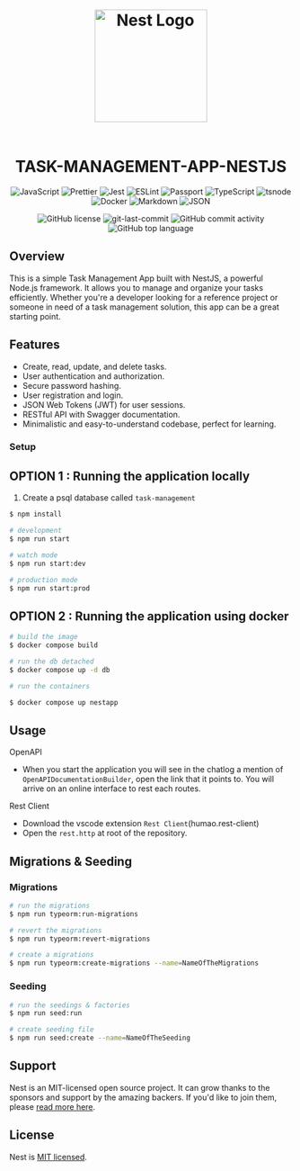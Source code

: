   <div align="center">
<h1 align="center">
<p align="center">
  <a href="http://nestjs.com/" target="blank"><img src="https://nestjs.com/img/logo-small.svg" width="200" alt="Nest Logo" /></a>
</p>
<br>TASK-MANAGEMENT-APP-NESTJS</h1>

<p align="center">
<img src="https://img.shields.io/badge/JavaScript-F7DF1E.svg?style&logo=JavaScript&logoColor=black" alt="JavaScript" />
<img src="https://img.shields.io/badge/Prettier-F7B93E.svg?style&logo=Prettier&logoColor=black" alt="Prettier" />
<img src="https://img.shields.io/badge/Jest-C21325.svg?style&logo=Jest&logoColor=white" alt="Jest" />
<img src="https://img.shields.io/badge/ESLint-4B32C3.svg?style&logo=ESLint&logoColor=white" alt="ESLint" />
<img src="https://img.shields.io/badge/Passport-34E27A.svg?style&logo=Passport&logoColor=white" alt="Passport" />

<img src="https://img.shields.io/badge/TypeScript-3178C6.svg?style&logo=TypeScript&logoColor=white" alt="TypeScript" />
<img src="https://img.shields.io/badge/tsnode-3178C6.svg?style&logo=ts-node&logoColor=white" alt="tsnode" />
<img src="https://img.shields.io/badge/Docker-2496ED.svg?style&logo=Docker&logoColor=white" alt="Docker" />
<img src="https://img.shields.io/badge/Markdown-000000.svg?style&logo=Markdown&logoColor=white" alt="Markdown" />
<img src="https://img.shields.io/badge/JSON-000000.svg?style&logo=JSON&logoColor=white" alt="JSON" />
</p>
<img src="https://img.shields.io/github/license/guillaumefalvet/task-management-app-nestjs?style&color=5D6D7E" alt="GitHub license" />
<img src="https://img.shields.io/github/last-commit/guillaumefalvet/task-management-app-nestjs?style&color=5D6D7E" alt="git-last-commit" />
<img src="https://img.shields.io/github/commit-activity/m/guillaumefalvet/task-management-app-nestjs?style&color=5D6D7E" alt="GitHub commit activity" />
<img src="https://img.shields.io/github/languages/top/guillaumefalvet/task-management-app-nestjs?style&color=5D6D7E" alt="GitHub top language" />
</div>

## Overview

This is a simple Task Management App built with NestJS, a powerful Node.js framework. It allows you to manage and organize your tasks efficiently. Whether you're a developer looking for a reference project or someone in need of a task management solution, this app can be a great starting point.

## Features

- Create, read, update, and delete tasks.
- User authentication and authorization.
- Secure password hashing.
- User registration and login.
- JSON Web Tokens (JWT) for user sessions.
- RESTful API with Swagger documentation.
- Minimalistic and easy-to-understand codebase, perfect for learning.

### Setup

## OPTION 1 : Running the application locally

1. Create a psql database called `task-management`

```bash
$ npm install
```

```bash
# development
$ npm run start

# watch mode
$ npm run start:dev

# production mode
$ npm run start:prod
```

## OPTION 2 : Running the application using docker

```bash
# build the image
$ docker compose build

# run the db detached
$ docker compose up -d db

# run the containers

$ docker compose up nestapp
```

## Usage

OpenAPI

- When you start the application you will see in the chatlog a mention of `OpenAPIDocumentationBuilder`, open the link that it points to. You will arrive on an online interface to rest each routes.

Rest Client

- Download the vscode extension `Rest Client`(humao.rest-client)
- Open the `rest.http` at root of the repository.

## Migrations & Seeding

### Migrations

```bash
# run the migrations
$ npm run typeorm:run-migrations

# revert the migrations
$ npm run typeorm:revert-migrations

# create a migrations
$ npm run typeorm:create-migrations --name=NameOfTheMigrations

```

### Seeding

```bash
# run the seedings & factories
$ npm run seed:run

# create seeding file
$ npm run seed:create --name=NameOfTheSeeding
```

## Support

Nest is an MIT-licensed open source project. It can grow thanks to the sponsors and support by the amazing backers. If you'd like to join them, please [read more here](https://docs.nestjs.com/support).

## License

Nest is [MIT licensed](LICENSE).
